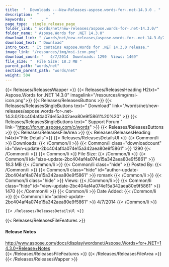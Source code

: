 ```yaml
---
title:  "  Downloads ---New-Releases-aspose.words-for-.net-14.3.0 . " 
description:  "    . " 
keywords:  "    . " 
page_type:  single_release_page
folder_link: " words/net/new-releases/aspose.words-for-.net-14.3.0/"
folder_name: " Aspose.Words for .NET 14.3.0"
download_link: " /words/net/new-releases/aspose.words-for-.net-14.3.0/2bc404af4a074e15a342aea80e9f5861"
download_text: " Download"
Intro_text: " It contains Aspose.Words for .NET 14.3.0 release."
image_link: "/resources/img/msi-icon.png"
download_count: "   4/7/2014  Downloads: 1290  Views: 1469"
file_size: "  File Size: 18.3 MB "
parent_path: "words/net"
section_parent_path: "words/net"
weight: 504
---
```


{{< Releases/ReleasesWapper >}}
  {{< Releases/ReleasesHeading H2txt=" Aspose.Words for .NET 14.3.0" imagelink="/resources/img/msi-icon.png">}}
  {{< Releases/ReleasesButtons >}}
    {{< Releases/ReleasesSingleButtons text=" Download" link="/words/net/new-releases/aspose.words-for-.net-14.3.0/2bc404af4a074e15a342aea80e9f5861%20%20" >}}
    {{< Releases/ReleasesSingleButtons text=" Support Forum " link="https://forum.aspose.com/c/words" >}}
  {{< Releases/ReleasesButtons >}}
  {{< Releases/ReleasesFileArea >}}
    {{< Releases/ReleasesHeading h4txt="File Details">}}
    {{< Releases/ReleasesDetailsUl >}}
            {{< Common/li  >}} Downloads: {{< /Common/li >}} 
      {{< Common/li class="downloadcount" id="dwn-update-2bc404af4a074e15a342aea80e9f5861" >}} 1290 {{< /Common/li >}} 
      {{< Common/li  >}} File Size: {{< /Common/li >}} 
      {{< Common/li id="size-update-2bc404af4a074e15a342aea80e9f5861" >}} 18.3 MB {{< /Common/li >}} 
      {{< Common/li  class="hide" >}} Posted By: {{< /Common/li >}} 
      {{< Common/li class="hide" id="author-update-2bc404af4a074e15a342aea80e9f5861" >}} romank {{< /Common/li >}} 
      {{< Common/li class="hide"  >}} Views: {{< /Common/li >}} 
      {{< Common/li class="hide" id="view-update-2bc404af4a074e15a342aea80e9f5861" >}} 1470 {{< /Common/li >}} 
      {{< Common/li  >}} Date Added: {{< /Common/li >}} 
      {{< Common/li id="added-update-2bc404af4a074e15a342aea80e9f5861" >}} 4/7/2014 {{< /Common/li >}} 

    {{< /Releases/ReleasesDetailsUl >}}

  {{< Releases/ReleasesFileFeatures >}}
      <h4>Release Notes</h4><div><a href="http://www.aspose.com/docs/display/wordsnet/Aspose.Words+for+.NET+14.3.0+Release+Notes">http://www.aspose.com/docs/display/wordsnet/Aspose.Words+for+.NET+14.3.0+Release+Notes</a></div>
  {{< /Releases/ReleasesFileFeatures >}}
 {{< /Releases/ReleasesFileArea >}}
{{< /Releases/ReleasesWapper >}}


